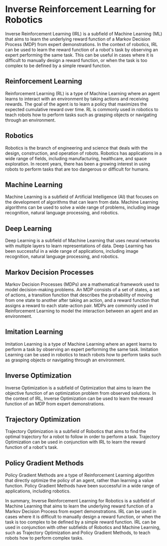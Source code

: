 # Inverse Reinforcement Learning for Robotics

Inverse Reinforcement Learning (IRL) is a subfield of Machine Learning (ML) that aims to learn the underlying reward function of a Markov Decision Process (MDP) from expert demonstrations. In the context of robotics, IRL can be used to learn the reward function of a robot's task by observing an expert performing the same task. This can be useful in cases where it is difficult to manually design a reward function, or when the task is too complex to be defined by a simple reward function.

## Reinforcement Learning

Reinforcement Learning (RL) is a type of Machine Learning where an agent learns to interact with an environment by taking actions and receiving rewards. The goal of the agent is to learn a policy that maximizes the expected cumulative reward over time. RL is commonly used in robotics to teach robots how to perform tasks such as grasping objects or navigating through an environment.

## Robotics

Robotics is the branch of engineering and science that deals with the design, construction, and operation of robots. Robotics has applications in a wide range of fields, including manufacturing, healthcare, and space exploration. In recent years, there has been a growing interest in using robots to perform tasks that are too dangerous or difficult for humans.

## Machine Learning

Machine Learning is a subfield of Artificial Intelligence (AI) that focuses on the development of algorithms that can learn from data. Machine Learning algorithms can be used to solve a wide range of problems, including image recognition, natural language processing, and robotics.

## Deep Learning

Deep Learning is a subfield of Machine Learning that uses neural networks with multiple layers to learn representations of data. Deep Learning has been successful in a wide range of applications, including image recognition, natural language processing, and robotics.

## Markov Decision Processes

Markov Decision Processes (MDPs) are a mathematical framework used to model decision-making problems. An MDP consists of a set of states, a set of actions, a transition function that describes the probability of moving from one state to another after taking an action, and a reward function that assigns a reward to each state-action pair. MDPs are commonly used in Reinforcement Learning to model the interaction between an agent and an environment.

## Imitation Learning

Imitation Learning is a type of Machine Learning where an agent learns to perform a task by observing an expert performing the same task. Imitation Learning can be used in robotics to teach robots how to perform tasks such as grasping objects or navigating through an environment.

## Inverse Optimization

Inverse Optimization is a subfield of Optimization that aims to learn the objective function of an optimization problem from observed solutions. In the context of IRL, Inverse Optimization can be used to learn the reward function of an MDP from expert demonstrations.

## Trajectory Optimization

Trajectory Optimization is a subfield of Robotics that aims to find the optimal trajectory for a robot to follow in order to perform a task. Trajectory Optimization can be used in conjunction with IRL to learn the reward function of a robot's task.

## Policy Gradient Methods

Policy Gradient Methods are a type of Reinforcement Learning algorithm that directly optimize the policy of an agent, rather than learning a value function. Policy Gradient Methods have been successful in a wide range of applications, including robotics.

In summary, Inverse Reinforcement Learning for Robotics is a subfield of Machine Learning that aims to learn the underlying reward function of a Markov Decision Process from expert demonstrations. IRL can be used in cases where it is difficult to manually design a reward function, or when the task is too complex to be defined by a simple reward function. IRL can be used in conjunction with other subfields of Robotics and Machine Learning, such as Trajectory Optimization and Policy Gradient Methods, to teach robots how to perform complex tasks.
